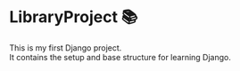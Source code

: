 # LibraryProject 📚
This is my first Django project.  
It contains the setup and base structure for learning Django.
